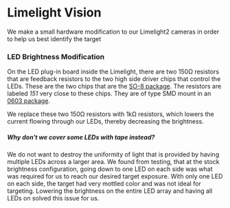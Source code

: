 # Limelight Vision

We make a small hardware modification to our Limelight2 cameras in order to help us best identify the target

### LED Brightness Modification

On the LED plug-in board inside the Limelight, there are two 150Ω resistors that are feedback resistors to the two high side driver chips that control the LEDs. These are the two chips that are the [SO-8 package](https://www.diodes.com/assets/Package-Files/SO-8.pdf). The resistors are labeled *151* very close to these chips. They are of type SMD mount in an [0603 package](http://www.resistorguide.com/resistor-sizes-and-packages/).

We replace these two 150Ω resistors with 1kΩ resistors, which lowers the current flowing through our LEDs, thereby decreasing the brightness.

##### Why don't we cover some LEDs with tape instead?

We do not want to destroy the uniformity of light that is provided by having multiple LEDs across a larger area. We found from testing, that at the stock brightness configuration, going down to one LED on each side was what was required for us to reach our desired target exposure. With only one LED on each side, the target had very mottled color and was not ideal for targeting. Lowering the brightness on the entire LED array and having all LEDs on solved this issue for us.